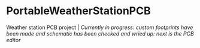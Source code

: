 # PortableWeatherStationPCB
Weather station PCB project | *Currently in progress: custom footprints have been made and schematic has been checked and wried up: next is the PCB editor*
